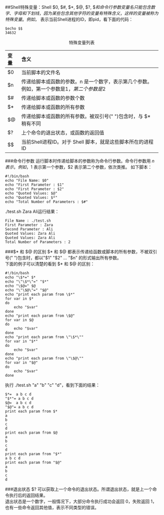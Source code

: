 ##Shell特殊变量：Shell $0, $#, $*, $@, $?, $$和命令行参数
变量名只能包含数字、字母和下划线，因为某些包含其他字符的变量有特殊含义，这样的变量被称为特殊变量。
例如，$ 表示当前Shell进程的ID，即pid，看下面的代码：
	
	$echo $$
	34632
<center>特殊变量列表</center>

|变量|含义|  
|:-|:-|  
|$0|当前脚本的文件名|  
|$n|传递给脚本或函数的参数。n 是一个数字，表示第几个参数。例如，第一个参数是$1，第二个参数是$2|  
|$#|传递给脚本或函数的参数个数|  
|$*|传递给脚本或函数的所有参数|  
|$@|传递给脚本或函数的所有参数。被双引号(" ")包含时，与 $* 稍有不同|  
|$?|上个命令的退出状态，或函数的返回值|  
|$$|当前Shell进程ID。对于 Shell 脚本，就是这些脚本所在的进程ID|  

###命令行参数
运行脚本时传递给脚本的参数称为命令行参数。命令行参数用 $n 表示，例如，$1 表示第一个参数，$2 表示第二个参数，依次类推。
如下脚本：

	#!/bin/bash
	echo "File Name: $0"
	echo "First Parameter : $1"
	echo "First Parameter : $2"
	echo "Quoted Values: $@"
	echo "Quoted Values: $*"
	echo "Total Number of Parameters : $#"
./test.sh Zara Ali运行结果：

	File Name : ./test.sh
	First Parameter : Zara
	Second Parameter : Ali
	Quoted Values: Zara Ali
	Quoted Values: Zara Ali
	Total Number of Parameters : 2
###$* 和 $@ 的区别
$* 和 $@ 都表示传递给函数或脚本的所有参数，不被双引号(" ")包含时，都以"$1" "$2" … "$n" 的形式输出所有参数。  
下面的例子可以清楚的看到 $* 和 $@ 的区别：  

	#!/bin/bash
	echo "\$*=" $*
	echo "\"\$*\"=" "$*"
	echo "\$@=" $@
	echo "\"\$@\"=" "$@"
	echo "print each param from \$*"
	for var in $*
	do
	    echo "$var"
	done
	echo "print each param from \$@"
	for var in $@
	do
	    echo "$var"
	done
	echo "print each param from \"\$*\""
	for var in "$*"
	do
	    echo "$var"
	done
	echo "print each param from \"\$@\""
	for var in "$@"
	do
	    echo "$var"
	done
执行 ./test.sh "a" "b" "c" "d"，看到下面的结果：

	$*=  a b c d
	"$*"= a b c d
	$@=  a b c d
	"$@"= a b c d
	print each param from $*
	a
	b
	c
	d
	print each param from $@
	a
	b
	c
	d
	print each param from "$*"
	a b c d
	print each param from "$@"
	a
	b
	c
	d
###退出状态
$? 可以获取上一个命令的退出状态。所谓退出状态，就是上一个命令执行后的返回结果。  
退出状态是一个数字，一般情况下，大部分命令执行成功会返回 0，失败返回 1，也有一些命令返回其他值，表示不同类型的错误。  

